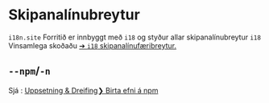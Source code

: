 # Skipanalínubreytur

`i18n.site` Forritið er innbyggt með `i18` og styður allar skipanalínubreytur `i18` Vinsamlega skoðaðu [➔ `i18` skipanalínufæribreytur.](/i18/cli)

## `--npm`/`-n`

Sjá : [Uppsetning & Dreifing❯ Birta efni á npm](/i18n.site/use#npm)